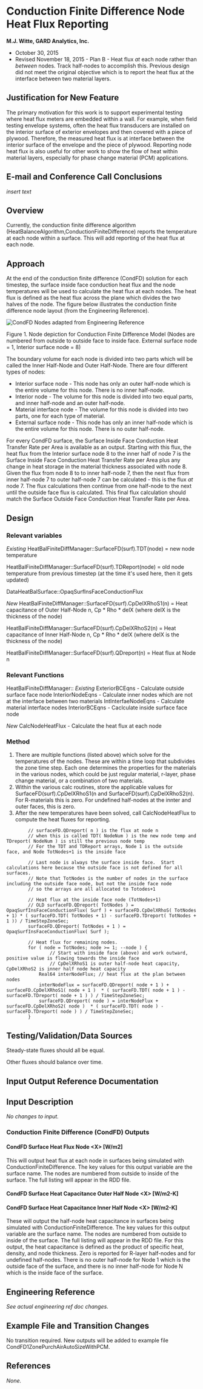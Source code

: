 Conduction Finite Difference Node Heat Flux Reporting
================

**M.J. Witte, GARD Analytics, Inc.**

 - October 30, 2015
 - Revised November 18, 2015 - Plan B - Heat flux *at* each node rather than *between* nodes. Track half-nodes to accomplish this. Previous design did not meet the original objective which is to report the heat flux at the interface between two material layers.
 

## Justification for New Feature ##

The primary motivation for this work is to support experimental testing where heat flux meters are embedded within a wall. For example, when field testing envelope systems, often the heat flux transducers are installed on the interior surface of exterior envelopes and then covered with a piece of plywood. Therefore, the measured heat flux is at interface between the interior surface of the envelope and the piece of plywood. Reporting node heat flux is also useful for other work to show the flow of heat within material layers, especially for phase change material (PCM) applications.

## E-mail and  Conference Call Conclusions ##

*insert text*

## Overview ##

Currently, the conduction finite difference algorithm (HeatBalanceAlgorithm,ConductionFiniteDifference) reports the temperature at each node within a surface.  This will add reporting of the heat flux at each node.

## Approach ##

At the end of the conduction finite difference (CondFD) solution for each timestep, the surface inside face conduction heat flux and the node temperatures will be used to calculate the heat flux at each nodes.  The heat flux is defined as the heat flux across the plane which divides the two halves of the node.  The figure below illustrates the conduction finite difference node layout (from the Engineering Reference).


![CondFD Nodes adapted from Engineering Reference](CondFDNodeFluxOutput-CondFDNodes-image176.png)

Figure 1. Node depiction for Conduction Finite Difference Model (Nodes are numbered from outside to outside face to inside face.  External surface node = 1, Interior surface node = 8)

The boundary volume for each node is divided into two parts which will be called the Inner Half-Node and Outer Half-Node.  There are four different types of nodes:

 - Interior surface node - This node has only an outer half-node which is the entire volume for this node. There is no inner half-node.
 - Interior node - The volume for this node is divided into two equal parts, and inner half-node and an outer half-node.
 - Material interface node - The volume for this node is divided into two parts, one for each type of material.
 - External surface node - This node has only an inner half-node which is the entire volume for this node. There is no outer half-node.

For every CondFD surface, the Surface Inside Face Conduction Heat Transfer Rate per Area is available as an output. Starting with this flux, the heat flux from the Interior surface node 8 to the inner half of node 7 is the Surface Inside Face Conduction Heat Transfer Rate per Area plus any change in heat storage in the material thickness associated with node 8.  Given the flux from node 8 to to inner half-node 7, then the next flux from inner half-node 7 to outer half-node 7 can be calculated - this is the flux *at* node 7.  The flux calculations then continue from one half-node to the next until the outside face flux is calculated.  This final flux calculation should match the Surface Outside Face Conduction Heat Transfer Rate per Area.

## Design ##

### Relevant variables ###

*Existing*
HeatBalFiniteDiffManager::SurfaceFD(surf).TDT(node) = new node temperature

HeatBalFiniteDiffManager::SurfaceFD(surf).TDReport(node) = old node temperature from previous timestep (at the time it's used here, then it gets updated)

DataHeatBalSurface::OpaqSurfInsFaceConductionFlux

*New*
HeatBalFiniteDiffManager::SurfaceFD(surf).CpDelXRhoS1(n) = Heat capacitance of Outer Half-Node n, Cp \* Rho \* delX (where delX is the thickness of the node)

HeatBalFiniteDiffManager::SurfaceFD(surf).CpDelXRhoS2(n) = Heat capacitance of Inner Half-Node n, Cp \* Rho \* delX (where delX is the thickness of the node)

HeatBalFiniteDiffManager::SurfaceFD(surf).QDreport(n) = Heat flux at Node n

### Relevant Functions ###
HeatBalFiniteDiffManager::
*Existing*
ExteriorBCEqns - Calculate outside surface face node
InteriorNodeEqns - Calculate inner nodes which are not at the interface between two materials
IntInterfaeNodeEqns - Calculate material interface nodes
InteriorBCEqns - Caclculate inside surface face node

*New*
CalcNodeHeatFlux - Calculate the heat flux at each node

### Method ###
1. There are multiple functions (listed above) which solve for the temperatures of the nodes.  These are within a time loop that subdivides the zone time step. Each one determines the properties for the materials in the various nodes, which could be just regular material, r-layer, phase change material, or a combination of two materials.
2. Within the various calc routines, store the applicable values for SurfaceFD(surf).CpDelXRhoS1(n and SurfaceFD(surf).CpDelXRhoS2(n). For R-materials this is zero.  For undefined half-nodes at the innter and outer faces, this is zero.
3. After the new temperatures have been solved, call CalcNodeHeatFlux to compute the heat fluxes for reporting.

```
		// surfaceFD.QDreport( n ) is the flux at node n
		// when this is called TDT( NodeNum ) is the new node temp and TDreport( NodeNum ) is still the previous node temp
		// For the TDT and TDReport arrays, Node 1 is the outside face, and Node TotNodes+1 is the inside face

		// Last node is always the surface inside face.  Start calculations here because the outside face is not defined for all surfaces.
		// Note that TotNodes is the number of nodes in the surface including the outside face node, but not the inside face node
		// so the arrays are all allocated to Totodes+1

		// Heat flux at the inside face node (TotNodes+1)
		// OLD surfaceFD.QDreport( TotNodes ) = OpaqSurfInsFaceConductionFlux( Surf ) + surfaceFD.CpDelXRhoS( TotNodes + 1) * ( surfaceFD.TDT( TotNodes + 1) - surfaceFD.TDreport( TotNodes + 1 )) / TimeStepZoneSec;
		surfaceFD.QDreport( TotNodes + 1 ) = OpaqSurfInsFaceConductionFlux( Surf );

		// Heat flux for remaining nodes.
		for ( node = TotNodes; node >= 1; --node ) {
				// Start with inside face (above) and work outward, positive value is flowing towards the inside face
				// CpDelXRhoS1 is outer half-node heat capacity, CpDelXRhoS2 is inner half node heat capacity
			Real64 interNodeFlux; // heat flux at the plan between nodes
			interNodeFlux = surfaceFD.QDreport( node + 1 ) + surfaceFD.CpDelXRhoS1( node + 1 )  * ( surfaceFD.TDT( node + 1 ) - surfaceFD.TDreport( node + 1 ) ) / TimeStepZoneSec;
			surfaceFD.QDreport( node ) = interNodeFlux + surfaceFD.CpDelXRhoS2( node )  * ( surfaceFD.TDT( node ) - surfaceFD.TDreport( node ) ) / TimeStepZoneSec;
		}
```

## Testing/Validation/Data Sources ##

Steady-state fluxes should all be equal.

Other fluxes should balance over time.

## Input Output Reference Documentation ##



## Input Description ##

*No changes to input.*

### Conduction Finite Difference (CondFD) Outputs

#### CondFD Surface Heat Flux Node &lt;X&gt; [W/m2]

This will output heat flux at each node in surfaces being simulated with ConductionFiniteDifference. The key values for this output variable are the surface name. The nodes are numbered from outside to inside of the surface. The full listing will appear in the RDD file.

#### CondFD Surface Heat Capacitance Outer Half Node &lt;X&gt; [W/m2-K]
#### CondFD Surface Heat Capacitance Inner Half Node &lt;X&gt; [W/m2-K]

These will output the half-node heat capacitance in surfaces being simulated with ConductionFiniteDifference. The key values for this output variable are the surface name. The nodes are numbered from outside to inside of the surface. The full listing will appear in the RDD file. For this output, the heat capacitance is defined as the product of specific heat, density, and node thickness. Zero is reported for R-layer half-nodes and for undefined half-nodes.  There is no outer half-node for Node 1 which is the outside face of the surface, and there is no inner half-node for Node N which is the inside face of the surface.

## Engineering Reference ##

*See actual engineering ref doc changes.*

## Example File and Transition Changes ##

No transition required.  New outputs will be added to example file CondFD1ZonePurchAirAutoSizeWithPCM.

## References ##

*None.*
